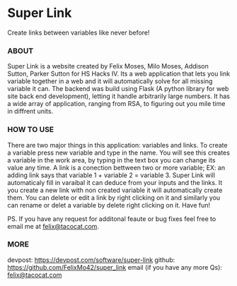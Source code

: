 # Super Link
Create links between variables like never before!

### ABOUT

Super Link is a website created by Felix Moses, Milo Moses, Addison Sutton, Parker Sutton for HS Hacks IV. Its a web application that lets you link variable together in a web and it will automatically solve for all missing variable it can. The backend was build using Flask (A python library for web site back end development), letting it handle arbitrarily large numbers. It has a wide array of application, ranging from RSA, to figuring out you mile time in diffrent units.

### HOW TO USE

There are two major things in this application: variables and links. To create a variable press new variable and type in the name. You will see this creates a variable in the work area, by typing in the text box you can change its value any time. A link is a conection bettween two or more variable; EX: an adding link says that variable 1 + variable 2 = variable 3. Super Link will automaticaly fill in varaibal it can deduce from your inputs and the links. It you create a new link with non created variable it will automatically create them. You can delete or edit a link by right clicking on it and similarly you can rename or delet a variable by delete right clicking on it. Have fun!

PS. If you have any request for additonal feaute or bug fixes feel free to email me at felix@tacocat.com.

###  MORE

devpost: https://devpost.com/software/super-link
github: https://github.com/FelixMo42/super_link
email (if you have any more Qs): felix@tacocat.com
